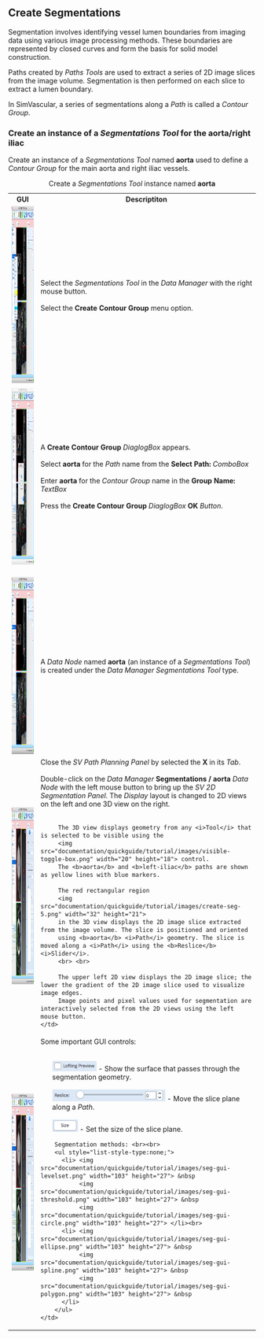 <h2 id="tutorial_create_segmentations"> Create Segmentations </h2>

Segmentation involves identifying vessel lumen boundaries from imaging data using various image processing
methods. These boundaries are represented by closed curves and form the basis for solid model construction.

Paths created by <i>Paths Tools</i> are used to extract a series of 2D image slices from the image volume.
Segmentation is then performed on each slice to extract a lumen boundary. 

In SimVascular, a series of segmentations along a <i>Path</i> is called a <i>Contour Group</i>.

<h3 id="tutorial_create_segs_1"> Create an instance of a <i>Segmentations Tool</i> for the aorta/right iliac </h3>

Create an instance of a <i>Segmentations Tool</i> named <b>aorta</b> used to define a <i>Contour Group</i> 
for the main aorta and right iliac vessels. 

<table class="table table-bordered" style="width:100%">
  <caption> Create a <i>Segmentations Tool</i> instance named <b>aorta</b> </caption>
  <tr>
    <th> GUI </th>
    <th> Descriptiton </th>
  </tr>

  <tr>
    <td><img src="documentation/quickguide/tutorial/images/create-seg-1.png" width="512" height="360"> </td>
    <td> Select the <i>Segmentations</i> <i>Tool</i> in the <i>Data Manager</i> with the right mouse button. <br><br>
         Select the <b>Create Contour Group</b> menu option.
    </td>
  </tr>

  <tr>
    <td><img src="documentation/quickguide/tutorial/images/create-seg-2.png" width="512" height="360"> <br><br>
    </td>
    <td> A <b>Create Contour Group</b> <i>DiaglogBox</i> appears. <br><br>
         Select <b>aorta</b> for the <i>Path</i> name from the <b>Select Path:</b> <i>ComboBox</i> <br><br>
         Enter <b>aorta</b> for the <i>Contour Group</i> name in the <b>Group Name:</b> <i>TextBox</i> <br><br>
         Press the <b>Create Contour Group</b> <i>DiaglogBox</i> <b>OK</b> <i>Button</i>. <br><br>
    </td>
  </tr>

  <tr>
    <td> <img src="documentation/quickguide/tutorial/images/create-seg-3.png" width="512" height="360">
    </td>
    <td> A <i>Data Node</i> named <b>aorta</b> (an instance of a <i>Segmentations Tool</i>) is created under the
         <i>Data Manager</i> <i>Segmentations Tool</i> type.
    </td>
  </tr>

  <tr>
    <td><img src="documentation/quickguide/tutorial/images/create-seg-4.png" width="512" height="360"> </td>
    <td> Close the <i>SV Path Planning Panel</i> by selected the <b>X</b> in its <i>Tab</i>. <br><br>
         Double-click on the <i>Data Manager</i> <b>Segmentations / aorta</b> <i>Data Node</i> with the left mouse 
         button to bring up the <i>SV 2D Segmentation Panel</i>. The <i>Display</i> layout is changed to 2D views on the left 
         and one 3D view on the right. <br><br>

         The 3D view displays geometry from any <i>Tool</i> that is selected to be visible using the 
         <img src="documentation/quickguide/tutorial/images/visible-toggle-box.png" width="20" height="18"> control. 
         The <b>aorta</b> and <b>left-iliac</b> paths are shown as yellow lines with blue markers. 

         The red rectangular region 
         <img src="documentation/quickguide/tutorial/images/create-seg-5.png" width="32" height="21"> 
         in the 3D view displays the 2D image slice extracted from the image volume. The slice is positioned and oriented 
         using <b>aorta</b> <i>Path</i> geometry. The slice is moved along a <i>Path</i> using the <b>Reslice</b> <i>Slider</i>.
         <br> <br>

         The upper left 2D view displays the 2D image slice; the lower the gradient of the 2D image slice used to visualize image edges.
         Image points and pixel values used for segmentation are interactively selected from the 2D views using the left mouse button.
    </td>
  </tr>

  <tr>
    <td><img src="documentation/quickguide/tutorial/images/create-seg-4.png" width="512" height="360"> </td>
    <td> 
        Some important GUI controls: <br><br>
        <ul style="list-style-type:none;">
           <li> <img src="documentation/quickguide/tutorial/images/seg-gui-loft.png" width="90" height="21"> - Show the surface that
             passes through the segmentation geometry. </li> <br>
           <li> <img src="documentation/quickguide/tutorial/images/seg-gui-reslice.png" width="230" height="24"> - Move the slice 
             plane along a <i>Path</i>. </li><br>
           <li> <img src="documentation/quickguide/tutorial/images/seg-gui-size.png" width="52" height="25"> - Set the size of the 
             slice plane. 
        </ul>

        Segmentation methods: <br><br>
        <ul style="list-style-type:none;">
          <li> <img src="documentation/quickguide/tutorial/images/seg-gui-levelset.png" width="103" height="27"> &nbsp 
               <img src="documentation/quickguide/tutorial/images/seg-gui-threshold.png" width="103" height="27"> &nbsp 
               <img src="documentation/quickguide/tutorial/images/seg-gui-circle.png" width="103" height="27"> </li><br>
          <li> <img src="documentation/quickguide/tutorial/images/seg-gui-ellipse.png" width="103" height="27"> &nbsp 
               <img src="documentation/quickguide/tutorial/images/seg-gui-spline.png" width="103" height="27"> &nbsp 
               <img src="documentation/quickguide/tutorial/images/seg-gui-polygon.png" width="103" height="27"> &nbsp 
          </li>
        </ul>
    </td>
  </tr>

</table>

<br>
<br>
<br>
<br>
<br>




